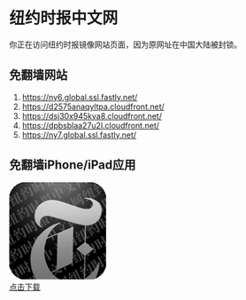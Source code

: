 <h1>纽约时报中文网</h1>
<p>你正在访问纽约时报镜像网站页面，因为原网址在中国大陆被封锁。</p>
<h2>免翻墙网站</h2>
<ol>
<li><a href="https://ny6.global.ssl.fastly.net/" target="1">https://ny6.global.ssl.fastly.net/</a></li>
<li><a href="https://d2575anaqyltpa.cloudfront.net/" target="2">https://d2575anaqyltpa.cloudfront.net/</a></li>
<li><a href="https://dsj30x945kva8.cloudfront.net/" target="3">https://dsj30x945kva8.cloudfront.net/</a></li>
<li><a href="https://dpbsblaa27u2l.cloudfront.net/" target="4">https://dpbsblaa27u2l.cloudfront.net/</a></li>
<li><a href="https://ny7.global.ssl.fastly.net/" target="5">https://ny7.global.ssl.fastly.net/</a></li>
</ol>
<h2>免翻墙iPhone/iPad应用</h2>
<p>
	<a href="https://itunes.apple.com/cn/app/niu-yue-shi-bao-zhong-wen-wang/id807498298?mt=8">
		<img src="icon175x175.jpeg" />
		<br/>点击下载
	</a>
</p>